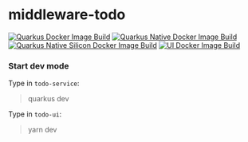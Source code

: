 # middleware-todo
[![Quarkus Docker Image Build](https://github.com/mrvxk/middleware-todo/actions/workflows/build-service.yml/badge.svg)](https://github.com/mrvxk/middleware-todo/actions/workflows/build-service.yml)
[![Quarkus Native Docker Image Build](https://github.com/mrvxk/middleware-todo/actions/workflows/build-native-service.yml/badge.svg)](https://github.com/mrvxk/middleware-todo/actions/workflows/build-native-service.yml)
[![Quarkus Native Silicon Docker Image Build](https://github.com/mrvxk/middleware-todo/actions/workflows/build-native-service-silicon.yml/badge.svg)](https://github.com/mrvxk/middleware-todo/actions/workflows/build-native-service-silicon.yml)
[![UI Docker Image Build](https://github.com/mrvxk/middleware-todo/actions/workflows/build-ui.yml/badge.svg)](https://github.com/mrvxk/middleware-todo/actions/workflows/build-ui.yml)

### Start dev mode
Type in `todo-service`:
> quarkus dev

Type in `todo-ui`:
> yarn dev
